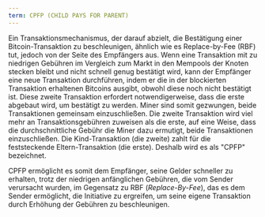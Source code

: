 ```yaml
---
term: CPFP (CHILD PAYS FOR PARENT)
---
```


Ein Transaktionsmechanismus, der darauf abzielt, die Bestätigung einer Bitcoin-Transaktion zu beschleunigen, ähnlich wie es Replace-by-Fee (RBF) tut, jedoch von der Seite des Empfängers aus. Wenn eine Transaktion mit zu niedrigen Gebühren im Vergleich zum Markt in den Mempools der Knoten stecken bleibt und nicht schnell genug bestätigt wird, kann der Empfänger eine neue Transaktion durchführen, indem er die in der blockierten Transaktion erhaltenen Bitcoins ausgibt, obwohl diese noch nicht bestätigt ist. Diese zweite Transaktion erfordert notwendigerweise, dass die erste abgebaut wird, um bestätigt zu werden. Miner sind somit gezwungen, beide Transaktionen gemeinsam einzuschließen. Die zweite Transaktion wird viel mehr an Transaktionsgebühren zuweisen als die erste, auf eine Weise, dass die durchschnittliche Gebühr die Miner dazu ermutigt, beide Transaktionen einzuschließen. Die Kind-Transaktion (die zweite) zahlt für die feststeckende Eltern-Transaktion (die erste). Deshalb wird es als "CPFP" bezeichnet.

CPFP ermöglicht es somit dem Empfänger, seine Gelder schneller zu erhalten, trotz der niedrigen anfänglichen Gebühren, die vom Sender verursacht wurden, im Gegensatz zu RBF (*Replace-By-Fee*), das es dem Sender ermöglicht, die Initiative zu ergreifen, um seine eigene Transaktion durch Erhöhung der Gebühren zu beschleunigen.
